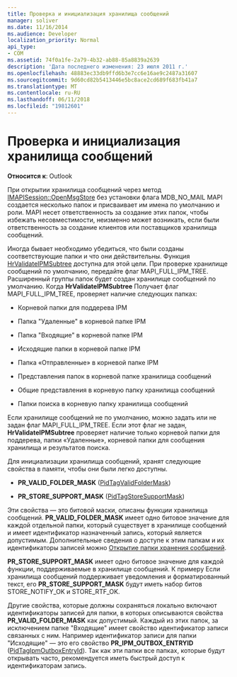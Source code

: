 ```yaml
---
title: Проверка и инициализация хранилища сообщений
manager: soliver
ms.date: 11/16/2014
ms.audience: Developer
localization_priority: Normal
api_type:
- COM
ms.assetid: 74f0a1fe-2a79-4b32-ab88-85a8839a2639
description: 'Дата последнего изменения: 23 июля 2011 г.'
ms.openlocfilehash: 48883ec33db9ffd6b3e7cc6e16ae9c2487a31607
ms.sourcegitcommit: 9d60cd82b5413446e5bc8ace2cd689f683fb41a7
ms.translationtype: MT
ms.contentlocale: ru-RU
ms.lasthandoff: 06/11/2018
ms.locfileid: "19812601"
---
```

# <a name="validating-and-initializing-a-message-store"></a>Проверка и инициализация хранилища сообщений

  
  
**Относится к**: Outlook 
  
При открытии хранилища сообщений через метод [IMAPISession::OpenMsgStore](imapisession-openmsgstore.md) без установки флага MDB_NO_MAIL MAPI создается несколько папок и присваивает им имена по умолчанию и роли. MAPI несет ответственность за создание этих папок, чтобы избежать несовместимости, неизменно может возникать, если были ответственность за создание клиентов или поставщиков хранилища сообщений. 
  
Иногда бывает необходимо убедиться, что были созданы соответствующие папки и что они действительны. Функция [HrValidateIPMSubtree](hrvalidateipmsubtree.md) доступна для этой цели. При проверке хранилище сообщений по умолчанию, передайте флаг MAPI_FULL_IPM_TREE. Расширенный группы папок будет создан хранилище сообщений по умолчанию. Когда **HrValidateIPMSubtree** Получает флаг MAPI_FULL_IPM_TREE, проверяет наличие следующих папках: 
  
- Корневой папки для поддерева IPM
    
- Папка "Удаленные" в корневой папке IPM
    
- Папка "Входящие" в корневой папке IPM
    
- Исходящие папки в корневой папке IPM
    
- Папка «Отправленные» в корневой папке IPM
    
- Представления папок в корневой папке хранилища сообщений
    
- Общие представления в корневую папку хранилища сообщений
    
- Папки поиска в корневую папку хранилища сообщений
    
Если хранилище сообщений не по умолчанию, можно задать или не задан флаг MAPI_FULL_IPM_TREE. Если этот флаг не задан, **HrValidateIPMSubtree** проверяет наличие только корневой папки для поддерева, папки «Удаленные», корневой папки для сообщения хранилища и результатов поиска. 
  
Для инициализации хранилища сообщений, хранят следующие свойства в памяти, чтобы они были легко доступны.
  
- **PR_VALID_FOLDER_MASK** ([PidTagValidFolderMask](pidtagvalidfoldermask-canonical-property.md))
    
- **PR_STORE_SUPPORT_MASK** ([PidTagStoreSupportMask](pidtagstoresupportmask-canonical-property.md))
    
Эти свойства — это битовой маски, описаны функции хранилища сообщений. **PR_VALID_FOLDER_MASK** имеет одно битовое значение для каждой отдельной папки, который существует в хранилище сообщений и имеет идентификатор назначенный запись, который является допустимым. Дополнительные сведения о доступе к этим папкам и их идентификаторы записей можно [Открытие папки хранения сообщений](opening-a-message-store-folder.md). 
  
 **PR_STORE_SUPPORT_MASK** имеет одно битовое значение для каждой функции, поддерживаемые в хранилище сообщений. К примеру Если хранилища сообщений поддерживает уведомления и форматированный текст, его **PR_STORE_SUPPORT_MASK** будут иметь набор битов STORE_NOTIFY_OK и STORE_RTF_OK. 
  
Другие свойства, которые должны сохраняться локально включают идентификаторы записей для папки, в которых описываются свойства **PR_VALID_FOLDER_MASK** как допустимый. Каждый из этих папок, за исключением папке "Входящие" имеет свойство идентификатор записи связанных с ним. Например идентификатор записи для папки "Исходящие" — это его свойство **PR_IPM_OUTBOX_ENTRYID** ([PidTagIpmOutboxEntryId](pidtagipmoutboxentryid-canonical-property.md)). Так как эти папки все папках, которые будут открывать часто, рекомендуется иметь быстрый доступ к идентификаторам запись.
  


